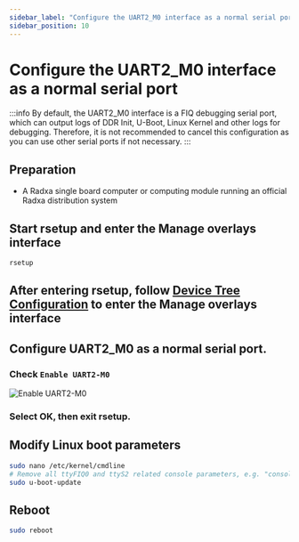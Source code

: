 ```yaml
---
sidebar_label: "Configure the UART2_M0 interface as a normal serial port"
sidebar_position: 10
---
```


# Configure the UART2_M0 interface as a normal serial port

:::info
By default, the UART2_M0 interface is a FIQ debugging serial port, which can output logs of DDR Init, U-Boot, Linux Kernel and other logs for debugging. Therefore, it is not recommended to cancel this configuration as you can use other serial ports if not necessary.
:::

## Preparation

- A Radxa single board computer or computing module running an official Radxa distribution system

## Start rsetup and enter the Manage overlays interface

```bash
rsetup
```

## After entering rsetup, follow [Device Tree Configuration](/radxa-os/rsetup/devicetree) to enter the Manage overlays interface

## Configure UART2_M0 as a normal serial port.

### Check `Enable UART2-M0`

![Enable UART2-M0](/img/general-tutorial/EnableUART2-M0.webp)

### Select OK, then exit rsetup.

## Modify Linux boot parameters

```bash
sudo nano /etc/kernel/cmdline
# Remove all ttyFIQ0 and ttyS2 related console parameters, e.g. "console=ttyFIQ0,1500000n8"
sudo u-boot-update
```

## Reboot

```bash
sudo reboot
```
